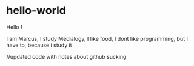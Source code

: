 # hello-world

Hello !

I am Marcus, I study Medialogy, I like food, I dont like programming, but I have to, because i study it

//updated code with notes about github sucking